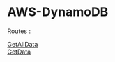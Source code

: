 # AWS-DynamoDB

Routes : 

[GetAllData](https://aws-dynamodb.onrender.com/getAllData) 
<br/>
[GetData](https://aws-dynamodb.onrender.com/getData?id=1)
